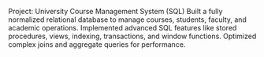 Project: University Course Management System (SQL)
Built a fully normalized relational database to manage courses, students, faculty, and academic operations. Implemented advanced SQL features like stored procedures, views, indexing, transactions, and window functions. Optimized complex joins and aggregate queries for performance.
